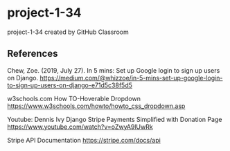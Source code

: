 # project-1-34
project-1-34 created by GitHub Classroom

## References
Chew, Zoe. (2019, July 27). 
In 5 mins: Set up Google login to sign up users on Django. 
https://medium.com/@whizzoe/in-5-mins-set-up-google-login-to-sign-up-users-on-django-e71d5c38f5d5

w3schools.com
How TO-Hoverable Dropdown
https://www.w3schools.com/howto/howto_css_dropdown.asp

Youtube: Dennis Ivy
Django Stripe Payments Simplified with Donation Page
https://www.youtube.com/watch?v=oZwyA9lUwRk

Stripe API Documentation
https://stripe.com/docs/api
